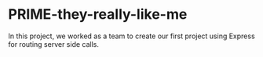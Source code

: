 # PRIME-they-really-like-me

In this project, we worked as a team to create our first project using Express for routing server side calls.
